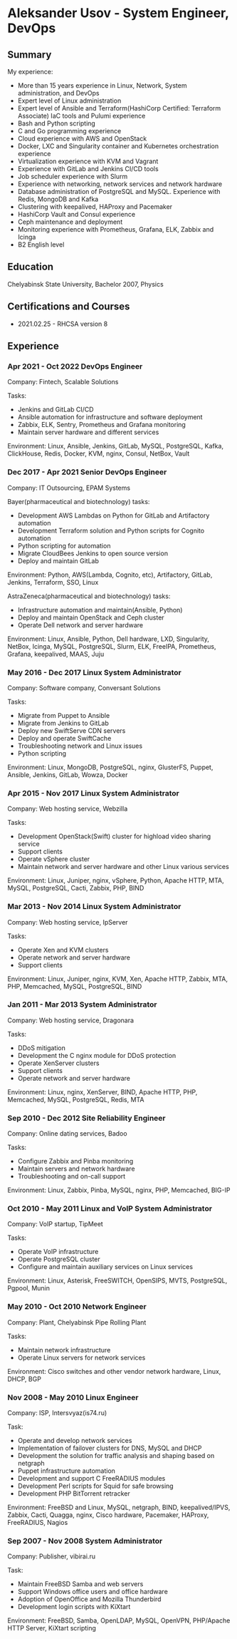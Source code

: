# Aleksander Usov - System Engineer, DevOps

## Summary

My experience:
* More than 15 years experience in Linux, Network, System administration, and DevOps
* Expert level of Linux administration
* Expert level of Ansible and Terraform(HashiCorp Certified: Terraform Associate) IaC tools and Pulumi experience
* Bash and Python scripting
* C and Go programming experience
* Cloud experience with AWS and OpenStack
* Docker, LXC and Singularity container and Kubernetes orchestration experience
* Virtualization experience with KVM and Vagrant
* Experience with GitLab and Jenkins CI/CD tools
* Job scheduler experience with Slurm
* Experience with networking, network services and network hardware
* Database administration of PostgreSQL and MySQL. Experience with Redis, MongoDB and Kafka
* Clustering with keepalived, HAProxy and Pacemaker
* HashiCorp Vault and Consul experience
* Ceph maintenance and deployment
* Monitoring experience with Prometheus, Grafana, ELK, Zabbix and Icinga
* B2 English level

## Education

Chelyabinsk State University, Bachelor 2007, Physics

## Certifications and Courses

* 2021.02.25 - RHCSA version 8

## Experience

### Apr 2021 - Oct 2022 DevOps Engineer

Company: Fintech, Scalable Solutions

Tasks:
 * Jenkins and GitLab CI/CD
 * Ansible automation for infrastructure and software deployment
 * Zabbix, ELK, Sentry, Prometheus and Grafana monitoring
 * Maintain server hardware and different services

Environment: Linux, Ansible, Jenkins, GitLab, MySQL, PostgreSQL, Kafka, ClickHouse, Redis, Docker, KVM, nginx, Consul, NetBox, Vault

### Dec 2017 - Apr 2021 Senior DevOps Engineer

Company: IT Outsourcing, EPAM Systems

Bayer(pharmaceutical and biotechnology) tasks:
 * Development AWS Lambdas on Python for GitLab and Artifactory automation
 * Development Terraform solution and Python scripts for Cognito automation
 * Python scripting for automation
 * Migrate CloudBees Jenkins to open source version
 * Deploy and maintain GitLab

Environment: Python, AWS(Lambda, Cognito, etc), Artifactory, GitLab, Jenkins, Terraform, SSO, Linux

AstraZeneca(pharmaceutical and biotechnology) tasks:
 * Infrastructure automation and maintain(Ansible, Python)
 * Deploy and maintain OpenStack and Ceph cluster
 * Operate Dell network and server hardware

Environment: Linux, Ansible, Python, Dell hardware, LXD, Singularity, NetBox, Icinga, MySQL, PostgreSQL, Slurm, ELK, FreeIPA, Prometheus, Grafana, keepalived, MAAS, Juju

### May 2016 - Dec 2017 Linux System Administrator

Company: Software company, Conversant Solutions

Tasks:
 * Migrate from Puppet to Ansible
 * Migrate from Jenkins to GitLab
 * Deploy new SwiftServe CDN servers
 * Deploy and operate SwiftCache
 * Troubleshooting network and Linux issues
 * Python scripting

Environment: Linux, MongoDB, PostgreSQL, nginx, GlusterFS, Puppet, Ansible, Jenkins, GitLab, Wowza, Docker

### Apr 2015 - Nov 2017 Linux System Administrator

Company: Web hosting service, Webzilla

Tasks:
 * Development OpenStack(Swift) cluster for highload video sharing service
 * Support clients
 * Operate vSphere cluster
 * Maintain network and server hardware and other Linux various services

Environment: Linux, Juniper, nginx, vSphere, Python, Apache HTTP, MTA, MySQL, PostgreSQL, Cacti, Zabbix, PHP, BIND

### Mar 2013 - Nov 2014 Linux System Administrator

Company: Web hosting service, IpServer

Tasks:
 * Operate Xen and KVM clusters
 * Operate network and server hardware
 * Support clients

Environment: Linux, Juniper, nginx, KVM, Xen, Apache HTTP, Zabbix, MTA, PHP, Memcached, MySQL, PostgreSQL, BIND

### Jan 2011 - Mar 2013 System Administrator

Company: Web hosting service, Dragonara

Tasks:
 * DDoS mitigation
 * Development the C nginx module for DDoS protection
 * Operate XenServer clusters
 * Support clients
 * Operate network and server hardware

Environment: Linux, nginx, XenServer, BIND, Apache HTTP, PHP, Memcached, MySQL, PostgreSQL, Redis, MTA

### Sep 2010 - Dec 2012 Site Reliability Engineer

Company: Online dating services, Badoo

Tasks:
 * Configure Zabbix and Pinba monitoring
 * Maintain servers and network hardware
 * Troubleshooting and on-call support

Environment: Linux, Zabbix, Pinba, MySQL, nginx, PHP, Memcached, BIG-IP

### Oct 2010 - May 2011 Linux and VoIP System Administrator

Company: VoIP startup, TipMeet

Tasks:
 * Operate VoIP infrastructure
 * Operate PostgreSQL cluster
 * Configure and maintain auxiliary services on Linux services

Environment: Linux, Asterisk, FreeSWITCH, OpenSIPS, MVTS, PostgreSQL, Pgpool, Munin

### May 2010 - Oct 2010 Network Engineer

Company: Plant, Chelyabinsk Pipe Rolling Plant

Tasks:
 * Maintain network infrastructure
 * Operate Linux servers for network services

Environment: Cisco switches and other vendor network hardware, Linux, DHCP, BGP

### Nov 2008 - May 2010 Linux Engineer

Company: ISP, Intersvyaz(is74.ru)

Task:
* Operate and develop network services
* Implementation of failover clusters for DNS, MySQL and DHCP
* Development the solution for traffic analysis and shaping based on netgraph
* Puppet infrastructure automation
* Development and support C FreeRADIUS modules
* Development Perl scripts for Squid for safe browsing
* Development PHP BitTorrent retracker

Environment: FreeBSD and Linux, MySQL, netgraph, BIND, keepalived/IPVS, Zabbix, Cacti, Quagga, nginx, Cisco hardware, Pacemaker, HAProxy, FreeRADIUS, Nagios

### Sep 2007 - Nov 2008 System Administrator

Company: Publisher, vibirai.ru

Task:
* Maintain FreeBSD Samba and web servers
* Support Windows office users and office hardware
* Adoption of OpenOffice and Mozilla Thunderbird
* Development login scripts with KiXtart

Environment: FreeBSD, Samba, OpenLDAP, MySQL, OpenVPN, PHP/Apache HTTP Server, KiXtart scripting
